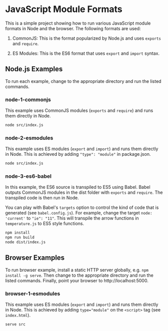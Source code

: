 # JavaScript Module Formats

This is a simple project showing how to run various JavaScript module formats
in Node and the browser. The following formats are used:

1. CommonJS: This is the format popularized by Node.js and uses `exports`
   and `require`.
   
2. ES Modules: This is the ES6 format that uses `export` and `import` syntax.

## Node.js Examples

To run each example, change to the appropriate directory and run the listed
commands.


### node-1-commonjs

This example uses CommonJS modules (`exports` and `require`) and runs them
directly in Node.

```bash
node src/index.js
```

### node-2-esmodules

This example uses ES modules (`export` and `import`) and runs them directly
in Node. This is achieved by adding `"type": "module"` in package.json.


```bash
node src/index.js
```

### node-3-es6-babel

In this example, the ES6 source is transpiled to ES5 using Babel. Babel outputs
CommonJS modules in the dist folder with `exports` and `require`. The
transpiled code is then run in Node.

You can play with Babel's `targets` option to control the kind of code that is
generated (see `babel.config.js`). For example, change the target
`node: 'current'` to `"ie": "11"`. This will transpile the arrow functions
in `temperature.js` to ES5 style functions.

```bash
npm install
npm run build
node dist/index.js
```

## Browser Examples

To run browser example, install a static HTTP server globally, e.g.
`npm install -g serve`. Then change to the appropriate directory
and run the listed commands. Finally, point your browser to
http://localhost:5000.


### browser-1-esmodules

This example uses ES modules (`export` and `import`) and runs them directly
in Node. This is achieved by adding `type="module"` on the `<script>` tag
(see `index.html`).

```bash
serve src
```
